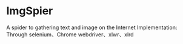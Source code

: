 # ImgSpier
A spider to gathering text and image on the Internet
Implementation: Through selenium、Chrome webdriver、xlwr、xlrd
